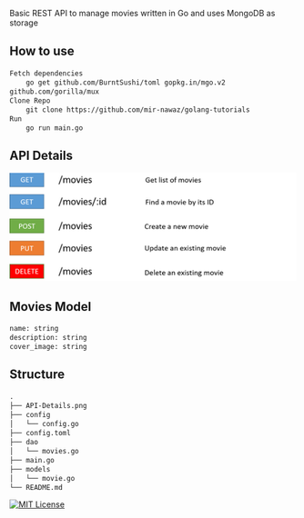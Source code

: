 
Basic REST API to manage movies written in Go and uses MongoDB as storage

## How to use
    Fetch dependencies
        go get github.com/BurntSushi/toml gopkg.in/mgo.v2 github.com/gorilla/mux
    Clone Repo
        git clone https://github.com/mir-nawaz/golang-tutorials
    Run
        go run main.go



## API Details

![API Details](API-Details.png)

## Movies Model
    name: string
    description: string
    cover_image: string

## Structure
    .
    ├── API-Details.png
    ├── config
    │   └── config.go
    ├── config.toml
    ├── dao
    │   └── movies.go
    ├── main.go
    ├── models
    │   └── movie.go
    └── README.md


[![MIT License](http://img.shields.io/badge/license-MIT-blue.svg?style=flat)](LICENSE)
